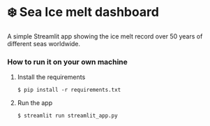 # :snowflake: Sea Ice melt dashboard 

A simple Streamlit app showing the ice melt record over 50 years of different seas worldwide.

### How to run it on your own machine

1. Install the requirements

   ```
   $ pip install -r requirements.txt
   ```

2. Run the app

   ```
   $ streamlit run streamlit_app.py
   ```
